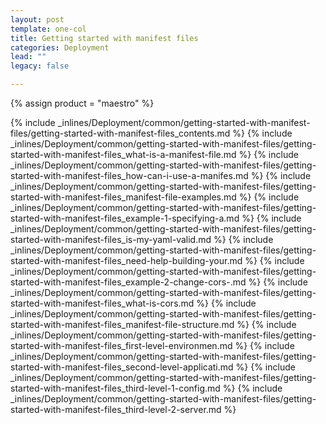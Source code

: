 ```yaml
---
layout: post
template: one-col
title: Getting started with manifest files
categories: Deployment
lead: ""
legacy: false

---
```

{% assign product = "maestro" %}

{% include _inlines/Deployment/common/getting-started-with-manifest-files/getting-started-with-manifest-files_contents.md %}
{% include _inlines/Deployment/common/getting-started-with-manifest-files/getting-started-with-manifest-files_what-is-a-manifest-file.md %}
{% include _inlines/Deployment/common/getting-started-with-manifest-files/getting-started-with-manifest-files_how-can-i-use-a-manifes.md %}
{% include _inlines/Deployment/common/getting-started-with-manifest-files/getting-started-with-manifest-files_manifest-file-examples.md %}
{% include _inlines/Deployment/common/getting-started-with-manifest-files/getting-started-with-manifest-files_example-1-specifying-a.md %}
{% include _inlines/Deployment/common/getting-started-with-manifest-files/getting-started-with-manifest-files_is-my-yaml-valid.md %}
{% include _inlines/Deployment/common/getting-started-with-manifest-files/getting-started-with-manifest-files_need-help-building-your.md %}
{% include _inlines/Deployment/common/getting-started-with-manifest-files/getting-started-with-manifest-files_example-2-change-cors-.md %}
{% include _inlines/Deployment/common/getting-started-with-manifest-files/getting-started-with-manifest-files_what-is-cors.md %}
{% include _inlines/Deployment/common/getting-started-with-manifest-files/getting-started-with-manifest-files_manifest-file-structure.md %}
{% include _inlines/Deployment/common/getting-started-with-manifest-files/getting-started-with-manifest-files_first-level-environmen.md %}
{% include _inlines/Deployment/common/getting-started-with-manifest-files/getting-started-with-manifest-files_second-level-applicati.md %}
{% include _inlines/Deployment/common/getting-started-with-manifest-files/getting-started-with-manifest-files_third-level-1-config.md %}
{% include _inlines/Deployment/common/getting-started-with-manifest-files/getting-started-with-manifest-files_third-level-2-server.md %}






